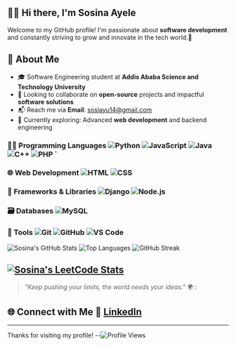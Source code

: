 ## 🙋‍♀️   Hi there, I'm **Sosina Ayele** 
 
Welcome to my GitHub profile! I'm passionate about **software development** and constantly striving to grow and innovate in the tech world.🌝
##  🚀 About Me
- 🎓 Software Engineering student at **Addis Ababa Science and Technology University** 
- 🤝 Looking to collaborate on **open-source** projects and impactful **software solutions**
- 📬 Reach me via **Email**: [sosiayu14@gmail.com](mailto:sosiayu14@gmail.com)
- 🌱 Currently exploring: Advanced **web development** and backend engineering
<!-- ## 🛠️ Technologies & Tools -->
### 👩‍💻 Programming Languages    ![Python](https://img.shields.io/badge/-Python-3776AB?logo=python&logoColor=white&style=flat)  ![JavaScript](https://img.shields.io/badge/-JavaScript-F7DF1E?logo=javascript&logoColor=black&style=flat)    ![Java](https://img.shields.io/badge/-Java-007396?logo=java&logoColor=white&style=flat)  ![C++](https://img.shields.io/badge/-C++-00599C?logo=c%2b%2b&logoColor=white&style=flat)    ![PHP](https://img.shields.io/badge/-PHP-777BB4?logo=php&logoColor=white&style=flat) ` 
### 🌐 Web Development    ![HTML](https://img.shields.io/badge/-HTML5-E34F26?logo=html5&logoColor=white&style=flat)  ![CSS](https://img.shields.io/badge/-CSS3-1572B6?logo=css3&logoColor=white&style=flat)
### 🚀 Frameworks & Libraries     ![Django](https://img.shields.io/badge/-Django-092E20?logo=django&logoColor=white&style=flat)  ![Node.js](https://img.shields.io/badge/-Node.js-339933?logo=node.js&logoColor=white&style=flat)
### 🗃️ Databases     ![MySQL](https://img.shields.io/badge/-MySQL-4479A1?logo=mysql&logoColor=white&style=flat)
### 🧰 Tools    ![Git](https://img.shields.io/badge/-Git-F05032?logo=git&logoColor=white&style=flat)  ![GitHub](https://img.shields.io/badge/-GitHub-181717?logo=github&logoColor=white&style=flat)  ![VS Code](https://img.shields.io/badge/-VS%20Code-007ACC?logo=visual-studio-code&logoColor=white&style=flat)
 <!-- ## 📈 GitHub Stats -->
![Sosina's GitHub Stats](https://github-readme-stats.vercel.app/api?username=sosina14&show_icons=true&theme=tokyonight) ![Top Languages](https://github-readme-stats.vercel.app/api/top-langs/?username=sosina14&layout=compact&theme=tokyonight)
![GitHub Streak](https://streak-stats.demolab.com?user=sosina14&theme=tokyonight&hide_border=false)
<!-- ## 🔎 LeetCode Stats -->
[![Sosina's LeetCode Stats](https://leetcard.jacoblin.cool/sosinaa?theme=dark&font=Karma&ext=heatmap)](https://leetcode.com/u/sosinaa/)
---
> _"Keep pushing your limits, the world needs your ideas."_ 🌍💡  
## 🌐 Connect with Me  💼  [LinkedIn](https://www.linkedin.com/in/sosina-ayele-797927264/)
---
Thanks for visiting my profile!
--![**Profile Views**](https://komarev.com/ghpvc/?username=sosina14&color=blue)

